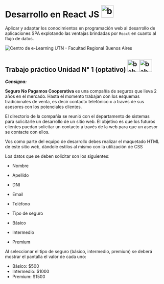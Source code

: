 # Desarrollo en React JS <img src="https://www.vectorlogo.zone/logos/reactjs/reactjs-icon.svg" alt="babel" width="40" height="40"/>

Aplicar y adaptar los conocimientos en programación web al desarrollo de aplicaciones SPA explotando las ventajas brindadas por `React` en cuanto al flujo de datos.

![Centro de e-Learning UTN - Facultad Regional Buenos Aires](https://assets.utnba.centrodeelearning.com/public-api/files/ac72554134105c72997e8beb577018fa/images)

##  Trabajo práctico Unidad N° 1 (optativo) <img src="https://upload.vectorlogo.zone/logos/javascript/images/239ec8a4-163e-4792-83b6-3f6d96911757.svg" alt="babel" width="40" height="40"/><img src="https://www.vectorlogo.zone/logos/w3_html5/w3_html5-icon.svg" alt="babel" width="40" height="40"/>

**_Consigna:_**

**Seguro No Pagamos Cooperativa** es una compañía de seguros que lleva 2 años en el mercado. Hasta el momento trabajan con los esquemas tradicionales de venta, es decir contacto telefónico o a través de sus asesores con los potenciales clientes.

El directorio de la compañía se reunió con el departamento de sistemas para solicitarle un desarrollo de un sitio web. El objetivo es que los futuros clientes puedan solicitar un contacto a través de la web para que un asesor se contacte con ellos.

Vos como parte del equipo de desarrollo debes realizar el maquetado HTML de este sitio web, dándole estilos al mismo con la utilización de CSS

Los datos que se deben solicitar son los siguientes:

-   Nombre
-   Apellido
-   DNI
-   Email
-   Teléfono
-   Tipo de seguro

-   Básico
-   Intermedio
-   Premium

Al seleccionar el tipo de seguro (básico, intermedio, premium) se deberá mostrar el pantalla el valor de cada uno:

-   Básico: $500
-   Intermedio: $1000
-   Premium: $1500
